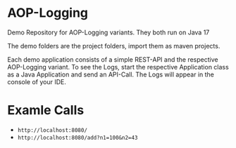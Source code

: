 # AOP-Logging

Demo Repository for AOP-Logging variants. They both run on Java 17

The demo folders are the project folders, import them as maven projects.

Each demo application consists of a simple REST-API and the respective AOP-Logging variant.
To see the Logs, start the respective Application class as a Java Application and send an API-Call. The Logs will appear in the console of your IDE.

# Examle Calls

- `http://localhost:8080/` 
- `http://localhost:8080/add?n1=100&n2=43`
